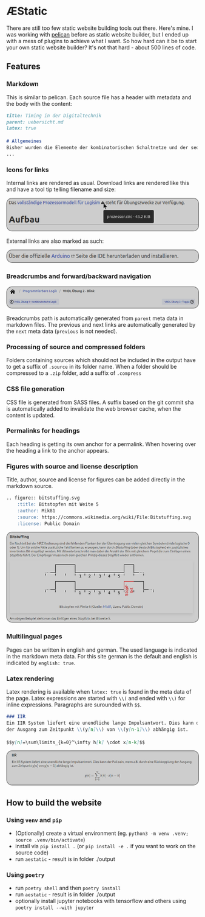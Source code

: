 # ÆStatic

There are still too few static website building tools out there. Here's mine. I was working with
[pelican](https://getpelican.com/) before as static website builder, but I ended up with a mess of plugins to achieve
what I want. So how hard can it be to start your own static website builder? It's not that hard - about 500 lines of code.

## Features
### Markdown
This is similar to pelican. Each source file has a header with metadata and the body with the content:

```markdown
title: Timing in der Digitaltechnik
parent: uebersicht.md
latex: true

# Allgemeines
Bisher wurden die Elemente der kombinatorischen Schaltnetze und der sequentiellen Schaltwerke so betrachtet, dass jede Änderung eines diskreten Zustandes (logisch 0 oder 1) unmittelbar zu einer Änderung führt. Für reale Bauelemente gilt dies nicht, da jede Änderung mit einer bestimmten Verzögerung behaftet ist. Diese Verzögerungen kommen teils durch die Ausbreitungsgeschwindigkeit selbst oder durch Ladevorgänge innerhalb der Bauteile.
...
```

### Icons for links
Internal links are rendered as usual. Download links are rendered like this and have a tool tip telling filename and size:

<img src='./documentation/download_link.png' style="border: 2px solid  gray; border-radius:15px">

External links are also marked as such:

<img src='./documentation/external_link.png' style="border: 2px solid  gray; border-radius:15px">

### Breadcrumbs and forward/backward navigation

<img src='./documentation/navigation.png' style="border: 2px solid  gray; border-radius:15px">

Breadcrumbs path is automatically generated from `parent` meta data in markdown files. The previous and next links are
automatically generated by the `next` meta data (`previous` is not needed).

### Processing of source and compressed folders

Folders containing sources which should not be included in the output have to get a suffix of `.source` in its folder name.
When a folder should be compressed to a `.zip` folder, add a suffix of `.compress`

### CSS file generation

CSS file is generated from SASS files. A suffix based on the git commit sha is automatically added to invalidate the
web browser cache, when the content is updated.

### Permalinks for headings

Each heading is getting its own anchor for a permalink. When hovering over the heading a link to the anchor appears.

### Figures with source and license description

Title, author, source and license for figures can be added directly in the markdown source.

```markdown
.. figure:: bitstuffing.svg
    :title: Bitstopfen mit Weite 5
    :author: Mik81
    :source: https://commons.wikimedia.org/wiki/File:Bitstuffing.svg
    :license: Public Domain
```

<img src='./documentation/figure.png' style="border: 2px solid  gray; border-radius:15px">

### Multilingual pages

Pages can be written in english and german. The used language is indicated in the markdown meta data. For this site
german is the default and english is indicated by `english: true`.

### Latex rendering

Latex rendering is available when `latex: true` is found in the meta data of the page. Latex expressions are started
with `\\(` and ended with `\\)` for inline expressions. Paragraphs are surounded with `$$`.

```markdown
### IIR
Ein IIR System liefert eine unendliche lange Impulsantwort. Dies kann der Fall sein, wenn z.B. durch eine Rückkopplung
der Ausgang zum Zeitpunkt \\(y[n]\\) von \\(y[n-1]\\) abhängig ist.

$$y[n]=\sum\limits_{k=0}^\infty h[k] \cdot x[n-k]$$
```

<img src='./documentation/latex.png' style="border: 2px solid  gray; border-radius:15px">

## How to build the website
### Using `venv` and `pip`
* (Optionally) create a virtual environment (eg. `python3 -m venv .venv; source .venv/bin/activate`)
* install via `pip install .` (or `pip install -e .` if you want to work on the source code)
* run `aestatic` - result is in folder ./output

### Using `poetry`
* run `poetry shell` and then `poetry install`
* run `aestatic` - result is in folder ./output
* optionally install jupyter notebooks with tensorflow and others using `poetry install --with jupyter`